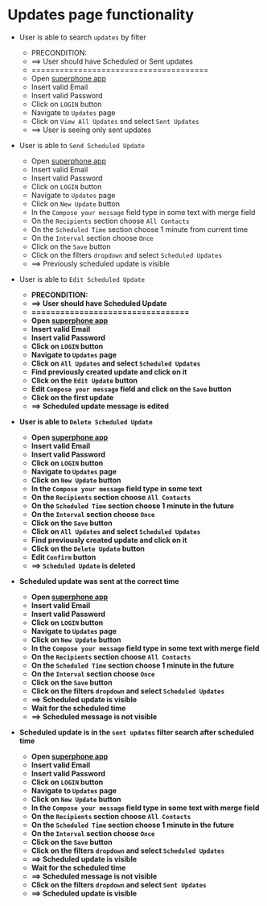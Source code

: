 # Updates page functionality

* User is able to search `updates` by filter
    * PRECONDITION:
    * ==> User should have Scheduled or Sent updates
    * ======================================
    * Open [superphone app](https://app.superphone-stage.com/segments)
    * Insert valid Email
    * Insert valid Password
    * Click on `LOGIN` button
    * Navigate to `Updates` page
    * Click on `View All Updates` snd select `Sent Updates`
    * ==> User is seeing only sent updates


* User is able to `Send Scheduled Update`
    * Open [superphone app](https://app.superphone-stage.com/segments)
    * Insert valid Email
    * Insert valid Password
    * Click on `LOGIN` button
    * Navigate to `Updates` page
    * Click on `New Update` button
    * In the `Compose your message` field type in some text with merge field
    * On the `Recipients` section choose `All Contacts`
    * On the `Scheduled Time` section choose 1 minute from current time
    * On the `Interval` section choose `Once`
    * Click on the `Save` button
    * Click on the filters `dropdown` and select `Scheduled Updates`
    * ==> Previously scheduled update is visible


* User is able to `Edit Scheduled Update`
    * <b>PRECONDITION:
    * ==> User should have Scheduled Update
    * =================================
    * Open [superphone app](https://app.superphone-stage.com/segments)
    * Insert valid Email
    * Insert valid Password
    * Click on `LOGIN` button
    * Navigate to `Updates` page
    * Click on `All Updates` and select `Scheduled Updates`
    * Find previously created update and click on it
    * Click on the `Edit Update` button
    * Edit `Compose your message` field and click on the `Save` button
    * Click on the first update
    * ==> Scheduled update message is edited


* User is able to `Delete Scheduled Update`
    * Open [superphone app](https://app.superphone-stage.com/segments)
    * Insert valid Email
    * Insert valid Password
    * Click on `LOGIN` button
    * Navigate to `Updates` page
    * Click on `New Update` button
    * In the `Compose your message` field type in some text
    * On the `Recipients` section choose `All Contacts`
    * On the `Scheduled Time` section choose 1 minute in the future
    * On the `Interval` section choose `Once`
    * Click on the `Save` button
    * Click on `All Updates` and select `Scheduled Updates`
    * Find previously created update and click on it
    * Click on the `Delete Update` button
    * Edit `Confirm` button
    * ==> `Scheduled Update` is deleted


* Scheduled update was sent at the correct time
  * Open [superphone app](https://app.superphone-stage.com/segments)
  * Insert valid Email
  * Insert valid Password
  * Click on `LOGIN` button
  * Navigate to `Updates` page
  * Click on `New Update` button
  * In the `Compose your message` field type in some text with merge field
  * On the `Recipients` section choose `All Contacts`
  * On the `Scheduled Time` section choose 1 minute in the future
  * On the `Interval` section choose `Once`
  * Click on the `Save` button
  * Click on the filters `dropdown` and select `Scheduled Updates`
  * ==> Scheduled update is visible
  * Wait for the scheduled time
  * ==> Scheduled message is not visible


* Scheduled update is in the `sent updates` filter search after scheduled time
  * Open [superphone app](https://app.superphone-stage.com/segments)
  * Insert valid Email
  * Insert valid Password
  * Click on `LOGIN` button
  * Navigate to `Updates` page
  * Click on `New Update` button
  * In the `Compose your message` field type in some text with merge field
  * On the `Recipients` section choose `All Contacts`
  * On the `Scheduled Time` section choose 1 minute in the future
  * On the `Interval` section choose `Once`
  * Click on the `Save` button
  * Click on the filters `dropdown` and select `Scheduled Updates`
  * ==> Scheduled update is visible
  * Wait for the scheduled time
  * ==> Scheduled message is not visible
  * Click on the filters `dropdown` and select `Sent Updates`
  * ==> Scheduled update is visible